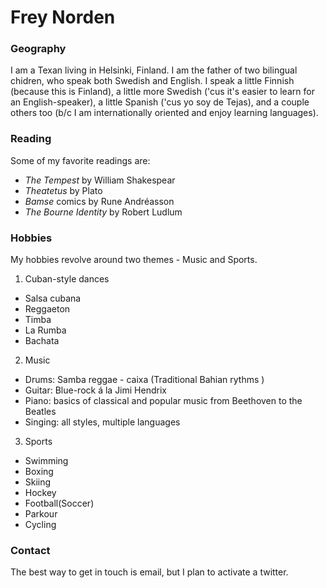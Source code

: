 # Frey Norden

### Geography

I am a Texan living in Helsinki, Finland. I am the father of two bilingual chidren, who speak both Swedish and English. I speak a little Finnish (because this is Finland), a little more Swedish ('cus it's easier to learn for an English-speaker), a little Spanish ('cus yo soy de Tejas), and a couple others too (b/c I am internationally oriented and enjoy learning languages).

### Reading

Some of my favorite readings are:

- *The Tempest* by William Shakespear
- *Theatetus* by Plato
- *Bamse* comics by Rune Andréasson
- *The Bourne Identity* by Robert Ludlum

### Hobbies

My hobbies revolve around two themes - Music and Sports.

1. Cuban-style dances
- Salsa cubana
- Reggaeton
- Timba
- La Rumba
- Bachata
2. Music
- Drums: Samba reggae - caixa (Traditional Bahian rythms )
- Guitar: Blue-rock á la Jimi Hendrix
- Piano: basics of classical and popular music from Beethoven to the Beatles
- Singing: all styles, multiple languages
3. Sports
- Swimming
- Boxing
- Skiing
- Hockey
- Football(Soccer)
- Parkour
- Cycling

### Contact

The best way to get in touch is email, but I plan to activate a twitter.
